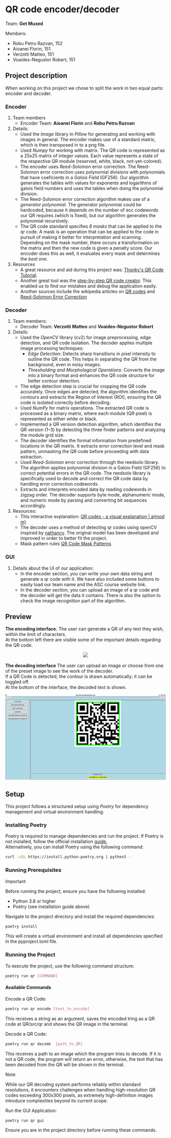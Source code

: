 # QR code encoder/decoder

Team: **Get Muxed** 
  
Members:
- Robu Petru Razvan, 152
- Aioanei Florin, 151
- Verzotti Matteo, 151
- Voaides-Negustor Robert, 151


## Project description

When working on this project we chose to split the work in two equal parts: encoder and decoder.
### Encoder
1. Team members
    - Encoder Team: **Aioanei Florin** and **Robu Petru Razvan**
2. Details: 
    - Used the *Image* library in *Pillow* for generating and working with images in general. The encoder makes use of a standard matrix, which is then transposed in to a png file.
    - Used *Numpy* for working with matrix. The QR code is represented as a 25x25 matrix of integer values. Each value represents a state of the respective QR module (reserved, white, black, not-yet-colored).
    - The encoder uses *Reed-Solomon* error correction. The Reed-Solomon error correction uses polynomial divisions with polynomials that have coeficients in a *Galois Field* (GF256). Our algorithm generates the tables with values for exponents and logarithms of galois field numbers and uses the tables when doing the polynomial division.
    - The Reed-Solomon error correction algorithm makes use of a *generator polynomial*. The generator polynomial could be hardcoded, because it depends on the number of ecc codewords our QR requires (which is fixed), but our algorithm generates the polynomial recursively.
    - The QR code standard specifies *8 masks* that can be applied to the qr code. A mask is an operation that can be applied to the code in pursuit of making it better for interpretation and scanning. Depending on the mask number, there occurs a transformation on the matrix and then the new code is given a penalty score. Our encoder does this as well, it evaluates every mask and determines the *best one*.
3. Resources
   - A great resource and aid during this project was: [Thonky's QR Code Tutorial](https://www.thonky.com/qr-code-tutorial/).
   - Another great tool was the [step-by-step QR code creator](https://www.nayuki.io/page/creating-a-qr-code-step-by-step). This enabled us to find our mistakes and debug the application easily.
   - Another sources include the wikipedia articles on [QR codes](https://en.wikipedia.org/wiki/QR_code) and [Reed-Solomon Error Correction](https://en.wikipedia.org/wiki/Reed%E2%80%93Solomon_error_correction)

### Decoder
1. Team members:
   - Decoder Team: **Verzotti Matteo** and **Voaides-Negustor Robert**
2. Details:
   - Used the *OpenCV* library (cv2) for image preprocessing, edge detection, and QR code isolation. The decoder applies multiple image processing techniques:
        - *Edge Detection*: Detects sharp transitions in pixel intensity to outline the QR code. This helps in separating the QR from the background, even in noisy images.
        - *Thresholding and Morphological Operations*: Converts the image into a binary format and enhances the QR code structure for better contour detection.
    - The edge detection step is crucial for cropping the QR code accurately. Once edges are detected, the algorithm identifies the contours and extracts the Region of Interest (ROI), ensuring the QR code is isolated correctly before decoding.
    - Used *NumPy* for matrix operations. The extracted QR code is processed as a binary matrix, where each module (QR pixel) is represented as either white or black.
    - Implemented a QR version detection algorithm, which identifies the QR version (1–3) by detecting the three finder patterns and analyzing the module grid size.
    - The decoder identifies the format information from predefined locations in the QR matrix. It extracts error correction level and mask pattern, unmasking the QR code before proceeding with data extraction.
    - Used *Reed-Solomon* error correction through the reedsolo library. The algorithm applies polynomial division in a Galois Field (GF256) to correct potential errors in the QR code. The reedsolo library is specifically used to decode and correct the QR code data by handling error correction codewords.
    - Extracts and interprets encoded data by reading codewords in zigzag order. The decoder supports byte mode, alphanumeric mode, and numeric mode by parsing and converting bit sequences accordingly.
3. Resources:
    - This interactive explanation: [QR codes - a visual explanation | a(mod m)](https://amodm.com/blog/2024/05/28/qr-codes-a-visual-explainer)
    - The decoder uses a method of detecting qr codes using openCV inspired by [nathancy](https://stackoverflow.com/users/11162165/nathancy). The original model has been developed and improved in order to better fit the project. 
    - Mask pattern rules [QR Code Mask Patterns](https://commons.wikimedia.org/wiki/File:QR_Code_Mask_Patterns.svg)
### GUI
1. Details about the UI of our application:
    - In the encoder section, you can write your own data string and generate a qr code with it. We have also included some buttons to easily load our team name and the ASC course website link.
    - In the decoder section, you can upload an image of a qr code and the decoder will get the data it contains. There is also the option to check the image recognition part of the algorithm.


## Preview
**The encoding interface.** The user can generate a QR of any text they wish, within the limit of characters.  
At the bottom left there are visible some of the important details regarding the QR code.  

<p align = "center" >
    <img src = "https://github.com/user-attachments/assets/a245dee3-b46f-4b80-8245-a45cafebadad">
</p>

<!-- ![Screenshot from 2025-02-03 17-10-16](https://github.com/user-attachments/assets/a245dee3-b46f-4b80-8245-a45cafebadad) -->

**The decoding interface** The user can upload an image or choose from one of the preset image to see the work of the decoder.  
If a QR Code is detected, the contour is drawn automatically; it can be toggled off.  
At the bottom of the interface, the decoded text is shown.  

![decoding_interface](./src/qr/res/dec_inter.png)


## Setup
This project follows a structured setup using *Poetry* for dependency management and virtual environment handling.

### Installing Poetry 
Poetry is required to manage dependencies and run the project. If Poetry is not installed, follow the official installation [guide.](https://python-poetry.org/docs/)  
Alternatively, you can install Poetry using the following command:
```bash
curl -sSL https://install.python-poetry.org | python3 -
```  
### Running Prerequisites
> [!IMPORTANT]
> Before running the project, ensure you have the following installed:
> - Python 3.8 or higher
> - Poetry (see installation guide above)  

Navigate to the project directory and install the required dependencies:
```bash
poetry install
```
This will create a virtual environment and install all dependencies specified in the pyproject.toml file.

### Running the Project
To execute the project, use the following command structure:
```bash
poetry run qr [COMMAND]
``` 
#### Available Commands  
Encode a QR Code:
```bash
poetry run qr encode [text_to_encode]
```  
This receives a string as an argument, saves the encoded tring as a QR code at QR/src/qr and shows the QR image in the terminal.  

Decode a QR Code:
```bash
poetry run qr decode  [path_to_QR]
```  
This receives a path to an image which the program tries to decode. If it is not a QR code, the program will return an error, otherwise, the text that has been decoded from the QR will be shown in the terminal.  

> [!NOTE]
> While our QR decoding system performs reliably within standard resolutions, it encounters challenges when handling high-resolution QR codes exceeding 300x300 pixels, as extremely high-definition images introduce complexities beyond its current scope.  


Run the GUI Application:
```bash
poetry run qr gui
```  
Ensure you are in the project directory before running these commands.




